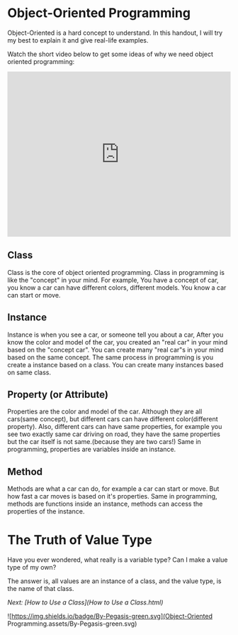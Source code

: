 # Object-Oriented Programming

Object-Oriented is a hard concept to understand. In this handout, I will try my best to explain it and give real-life examples.

Watch the short video below to get some ideas of why we need object oriented programming:

<iframe src="https://www.vibby.com/embed/vib?vib=X16wNAuFw" frameborder="0" scrolling="no" seamless="yes" style="overflow: hidden; width: 100%; max-width: 640px; height: 372px;" allowfullscreen=""></iframe>

## Class

Class is the core of object oriented programming. Class in programming is like the "concept" in your mind. For example, You have a concept of car, you know a car can have different colors, different models. You know a car can start or move.

## Instance

Instance is when you see a car, or someone tell you about a car, After you know the color and model of the car, you created an "real car" in your mind based on the "concept car". You can create many "real car"s in your mind based on the same concept. The same process in programming is you create a instance based on a class. You can create many instances based on same class.

## Property (or Attribute)

Properties are the color and model of the car. Although they are all cars(same concept), but different cars can have different color(different property). Also, different cars can have same properties, for example you see two exactly same car driving on road, they have the same properties but the car itself is not same.(because they are two cars!) Same in programming, properties are variables inside an instance.

## Method

Methods are what a car can do, for example a car can start or move. But how fast a car moves is based on it's properties. Same in programming, methods are functions inside an instance, methods can access the properties of the instance.

# The Truth of Value Type

Have you ever wondered, what really is a variable type? Can I make a value type of my own?

The answer is, all values are an instance of a class, and the value type, is the name of that class.

*Next: [How to Use a Class](How to Use a Class.html)*

![https://img.shields.io/badge/By-Pegasis-green.svg](Object-Oriented Programming.assets/By-Pegasis-green.svg)